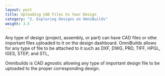 ```yaml
---
layout: post
title: Uploading CAD Files to Your Design
category: "2. Exploring Designs on OmniBuilds"
weight: 3.5
---
```


Any type of design (project, assembly, or part) can have CAD files or othe important files uploaded to it on the design dashboard. OmniBuilds allows for any type of file to be attached to it such as DXF, DWG, PRD, TIFF, HPGL, IGES, STEP, and STL,

Omnibuilds is CAD agnostic allowing any type of important design file to be uploaded to the proper corresponding design.